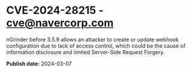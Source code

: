 # CVE-2024-28215 - cve@navercorp.com

nGrinder before 3.5.9 allows an attacker to create or update webhook configuration due to lack of access control, which could be the cause of information disclosure and limited Server-Side Request Forgery.

**Publish date:** 2024-03-07
